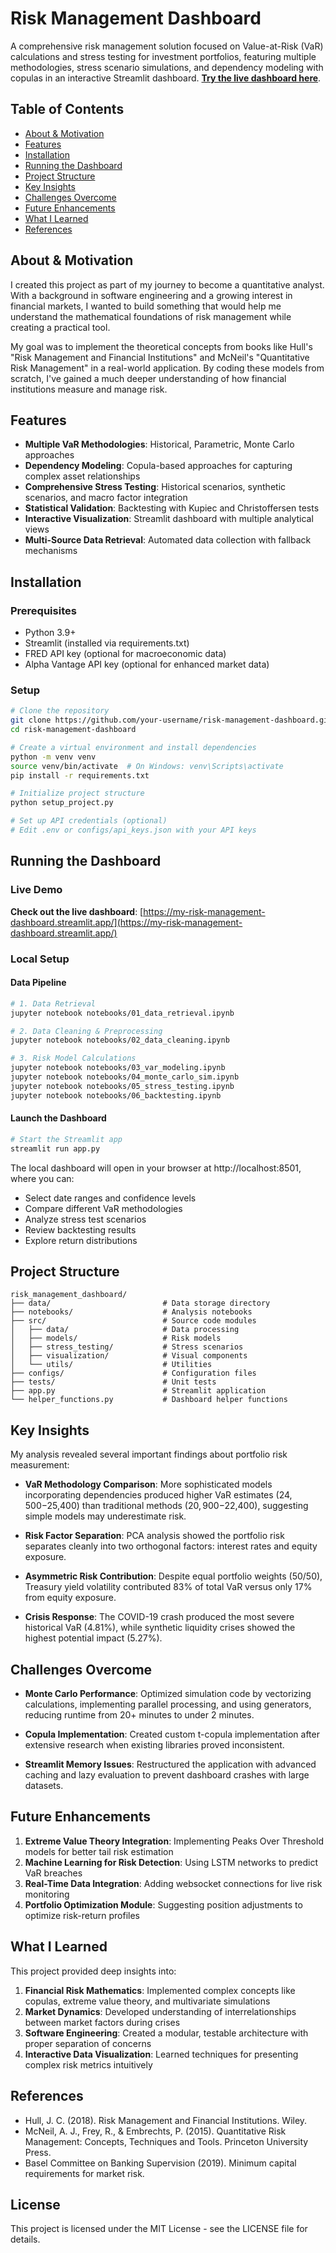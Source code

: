 # Risk Management Dashboard

A comprehensive risk management solution focused on Value-at-Risk (VaR) calculations and stress testing for investment portfolios, featuring multiple methodologies, stress scenario simulations, and dependency modeling with copulas in an interactive Streamlit dashboard. **[Try the live dashboard here](https://my-risk-management-dashboard.streamlit.app/)**.

## Table of Contents
- [About & Motivation](#about--motivation)
- [Features](#features)
- [Installation](#installation)
- [Running the Dashboard](#running-the-dashboard)
- [Project Structure](#project-structure)
- [Key Insights](#key-insights)
- [Challenges Overcome](#challenges-overcome)
- [Future Enhancements](#future-enhancements)
- [What I Learned](#what-i-learned)
- [References](#references)

## About & Motivation

I created this project as part of my journey to become a quantitative analyst. With a background in software engineering and a growing interest in financial markets, I wanted to build something that would help me understand the mathematical foundations of risk management while creating a practical tool.

My goal was to implement the theoretical concepts from books like Hull's "Risk Management and Financial Institutions" and McNeil's "Quantitative Risk Management" in a real-world application. By coding these models from scratch, I've gained a much deeper understanding of how financial institutions measure and manage risk.

## Features

- **Multiple VaR Methodologies**: Historical, Parametric, Monte Carlo approaches
- **Dependency Modeling**: Copula-based approaches for capturing complex asset relationships
- **Comprehensive Stress Testing**: Historical scenarios, synthetic scenarios, and macro factor integration
- **Statistical Validation**: Backtesting with Kupiec and Christoffersen tests
- **Interactive Visualization**: Streamlit dashboard with multiple analytical views
- **Multi-Source Data Retrieval**: Automated data collection with fallback mechanisms

## Installation

### Prerequisites

- Python 3.9+
- Streamlit (installed via requirements.txt)
- FRED API key (optional for macroeconomic data)
- Alpha Vantage API key (optional for enhanced market data)

### Setup

```bash
# Clone the repository
git clone https://github.com/your-username/risk-management-dashboard.git
cd risk-management-dashboard

# Create a virtual environment and install dependencies
python -m venv venv
source venv/bin/activate  # On Windows: venv\Scripts\activate
pip install -r requirements.txt

# Initialize project structure
python setup_project.py

# Set up API credentials (optional)
# Edit .env or configs/api_keys.json with your API keys
```

## Running the Dashboard

### Live Demo

**Check out the live dashboard**: [https://my-risk-management-dashboard.streamlit.app/](https://my-risk-management-dashboard.streamlit.app/)

### Local Setup

#### Data Pipeline

```bash
# 1. Data Retrieval
jupyter notebook notebooks/01_data_retrieval.ipynb

# 2. Data Cleaning & Preprocessing
jupyter notebook notebooks/02_data_cleaning.ipynb

# 3. Risk Model Calculations
jupyter notebook notebooks/03_var_modeling.ipynb
jupyter notebook notebooks/04_monte_carlo_sim.ipynb
jupyter notebook notebooks/05_stress_testing.ipynb
jupyter notebook notebooks/06_backtesting.ipynb
```

#### Launch the Dashboard

```bash
# Start the Streamlit app
streamlit run app.py
```

The local dashboard will open in your browser at http://localhost:8501, where you can:
- Select date ranges and confidence levels
- Compare different VaR methodologies
- Analyze stress test scenarios
- Review backtesting results
- Explore return distributions

## Project Structure

```
risk_management_dashboard/
├── data/                         # Data storage directory
├── notebooks/                    # Analysis notebooks
├── src/                          # Source code modules
│   ├── data/                     # Data processing
│   ├── models/                   # Risk models
│   ├── stress_testing/           # Stress scenarios
│   ├── visualization/            # Visual components
│   └── utils/                    # Utilities
├── configs/                      # Configuration files
├── tests/                        # Unit tests
├── app.py                        # Streamlit application
└── helper_functions.py           # Dashboard helper functions
```

## Key Insights

My analysis revealed several important findings about portfolio risk measurement:

- **VaR Methodology Comparison**: More sophisticated models incorporating dependencies produced higher VaR estimates ($24,500-$25,400) than traditional methods ($20,900-$22,400), suggesting simple models may underestimate risk.

- **Risk Factor Separation**: PCA analysis showed the portfolio risk separates cleanly into two orthogonal factors: interest rates and equity exposure.

- **Asymmetric Risk Contribution**: Despite equal portfolio weights (50/50), Treasury yield volatility contributed 83% of total VaR versus only 17% from equity exposure.

- **Crisis Response**: The COVID-19 crash produced the most severe historical VaR (4.81%), while synthetic liquidity crises showed the highest potential impact (5.27%).

## Challenges Overcome

- **Monte Carlo Performance**: Optimized simulation code by vectorizing calculations, implementing parallel processing, and using generators, reducing runtime from 20+ minutes to under 2 minutes.

- **Copula Implementation**: Created custom t-copula implementation after extensive research when existing libraries proved inconsistent.

- **Streamlit Memory Issues**: Restructured the application with advanced caching and lazy evaluation to prevent dashboard crashes with large datasets.

## Future Enhancements

1. **Extreme Value Theory Integration**: Implementing Peaks Over Threshold models for better tail risk estimation
2. **Machine Learning for Risk Detection**: Using LSTM networks to predict VaR breaches
3. **Real-Time Data Integration**: Adding websocket connections for live risk monitoring
4. **Portfolio Optimization Module**: Suggesting position adjustments to optimize risk-return profiles

## What I Learned

This project provided deep insights into:

1. **Financial Risk Mathematics**: Implemented complex concepts like copulas, extreme value theory, and multivariate simulations
2. **Market Dynamics**: Developed understanding of interrelationships between market factors during crises
3. **Software Engineering**: Created a modular, testable architecture with proper separation of concerns
4. **Interactive Data Visualization**: Learned techniques for presenting complex risk metrics intuitively

## References

- Hull, J. C. (2018). Risk Management and Financial Institutions. Wiley.
- McNeil, A. J., Frey, R., & Embrechts, P. (2015). Quantitative Risk Management: Concepts, Techniques and Tools. Princeton University Press.
- Basel Committee on Banking Supervision (2019). Minimum capital requirements for market risk.

## License

This project is licensed under the MIT License - see the LICENSE file for details.
